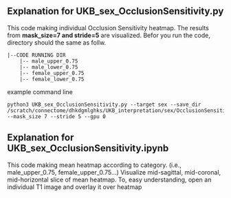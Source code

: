 ## Explanation for UKB_sex_OcclusionSensitivity.py
This code making individual Occlusion Sensitivity heatmap. 
The results from **mask_size=7 and stride=5** are visualized. 
Befor you run the code, directory should the same as follw.  

```
|--CODE RUNNING DIR
    |-- male_upper_0.75
    |-- male_lower_0.75
    |-- female_upper_0.75
    |-- female_lower_0.75

```
  
example command line
```
python3 UKB_sex_OcclusionSensitivity.py --target sex --save_dir /scratch/connectome/dhkdgmlghks/UKB_interpretation/sex/OcclusionSensitivity --mask_size 7 --stride 5 --gpu 0
```

## Explanation for UKB_sex_OcclusionSensitivity.ipynb
This code making mean heatmap according to category. (i.e., male_upper_0.75, female_upper_0.75...)
Visualize mid-sagittal, mid-coronal, mid-horizontal slice of mean heatmap. 
To, easy understanding, open an individual T1 image and overlay it over heatmap
